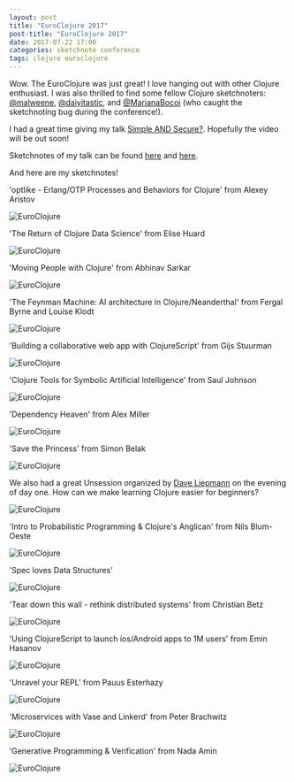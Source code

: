 ```yaml
---
layout: post
title: "EuroClojure 2017"
post-title: "EuroClojure 2017"
date: 2017-07-22 17:00
categories: sketchnote conference
tags: clojure euroclojure
---
```


Wow. The EuroClojure was just great! I love hanging out with other Clojure enthusiast. I was also thrilled to find some fellow Clojure sketchnoters: [@malweene](https://twitter.com/malweene), [@daiyitastic](https://twitter.com/daiyitastic), and [@MarianaBocoi](https://twitter.com/MarianaBocoi) (who caught the sketchnoting bug during the conference!).

I had a great time giving my talk [Simple AND Secure?](https://speakerdeck.com/joyclark/simple-and-secure). Hopefully the video will be out soon!

Sketchnotes of my talk can be found [here](https://twitter.com/malweene/status/888340119383617536) and [here](https://twitter.com/daiyitastic/status/888341964143374336).

And here are my sketchnotes!

'optlike - Erlang/OTP Processes and Behaviors for Clojure' from Alexey Aristov

![EuroClojure](/img/2017-07-20-euroclojure/1.jpg "EuroClojure")

'The Return of Clojure Data Science' from Elise Huard

![EuroClojure](/img/2017-07-20-euroclojure/2.jpg "EuroClojure")

'Moving People with Clojure' from Abhinav Sarkar

![EuroClojure](/img/2017-07-20-euroclojure/3.jpg "EuroClojure")

'The Feynman Machine: AI architecture in Clojure/Neanderthal' from Fergal Byrne and Louise Klodt

![EuroClojure](/img/2017-07-20-euroclojure/4.jpg "EuroClojure")

'Building a collaborative web app with ClojureScript' from Gijs Stuurman

![EuroClojure](/img/2017-07-20-euroclojure/5.jpg "EuroClojure")

'Clojure Tools for Symbolic Artificial Intelligence' from Saul Johnson

![EuroClojure](/img/2017-07-20-euroclojure/6.jpg "EuroClojure")

'Dependency Heaven' from Alex Miller

![EuroClojure](/img/2017-07-20-euroclojure/7.jpg "EuroClojure")

'Save the Princess' from Simon Belak

![EuroClojure](/img/2017-07-20-euroclojure/8.jpg "EuroClojure")

We also had a great Unsession organized by [Dave Liepmann](https://twitter.com/daveliepmann) on the evening of day one. How can we make learning Clojure easier for beginners?

![EuroClojure](/img/2017-07-20-euroclojure/9.jpg "EuroClojure")

'Intro to Probabilistic Programming & Clojure's Anglican' from Nils Blum-Oeste

![EuroClojure](/img/2017-07-20-euroclojure/10.jpg "EuroClojure")

'Spec loves Data Structures'

![EuroClojure](/img/2017-07-20-euroclojure/11.jpg "EuroClojure")

'Tear down this wall - rethink distributed systems' from Christian Betz

![EuroClojure](/img/2017-07-20-euroclojure/12.jpg "EuroClojure")

'Using ClojureScript to launch ios/Android apps to 1M users' from Emin Hasanov

![EuroClojure](/img/2017-07-20-euroclojure/13.jpg "EuroClojure")

'Unravel your REPL' from Pauus Esterhazy

![EuroClojure](/img/2017-07-20-euroclojure/14.jpg "EuroClojure")

'Microservices with Vase and Linkerd' from Peter Brachwitz

![EuroClojure](/img/2017-07-20-euroclojure/15.jpg "EuroClojure")

'Generative Programming & Verification' from Nada Amin

![EuroClojure](/img/2017-07-20-euroclojure/16.jpg "EuroClojure")
